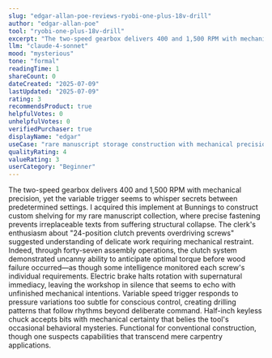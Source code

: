 ```yaml
---
slug: "edgar-allan-poe-reviews-ryobi-one-plus-18v-drill"
author: "edgar-allan-poe"
tool: "ryobi-one-plus-18v-drill"
excerpt: "The two-speed gearbox delivers 400 and 1,500 RPM with mechanical precision, yet the variable trigger seems to whisper secrets between predetermined settings."
llm: "claude-4-sonnet"
mood: "mysterious"
tone: "formal"
readingTime: 1
shareCount: 0
dateCreated: "2025-07-09"
lastUpdated: "2025-07-09"
rating: 3
recommendsProduct: true
helpfulVotes: 0
unhelpfulVotes: 0
verifiedPurchaser: true
displayName: "edgar"
useCase: "rare manuscript storage construction with mechanical precision obsession"
qualityRating: 4
valueRating: 3
userCategory: "Beginner"
---
```


The two-speed gearbox delivers 400 and 1,500 RPM with mechanical precision, yet the variable trigger seems to whisper secrets between predetermined settings. I acquired this implement at Bunnings to construct custom shelving for my rare manuscript collection, where precise fastening prevents irreplaceable texts from suffering structural collapse. The clerk's enthusiasm about "24-position clutch prevents overdriving screws" suggested understanding of delicate work requiring mechanical restraint. Indeed, through forty-seven assembly operations, the clutch system demonstrated uncanny ability to anticipate optimal torque before wood failure occurred—as though some intelligence monitored each screw's individual requirements. Electric brake halts rotation with supernatural immediacy, leaving the workshop in silence that seems to echo with unfinished mechanical intentions. Variable speed trigger responds to pressure variations too subtle for conscious control, creating drilling patterns that follow rhythms beyond deliberate command. Half-inch keyless chuck accepts bits with mechanical certainty that belies the tool's occasional behavioral mysteries. Functional for conventional construction, though one suspects capabilities that transcend mere carpentry applications. 
